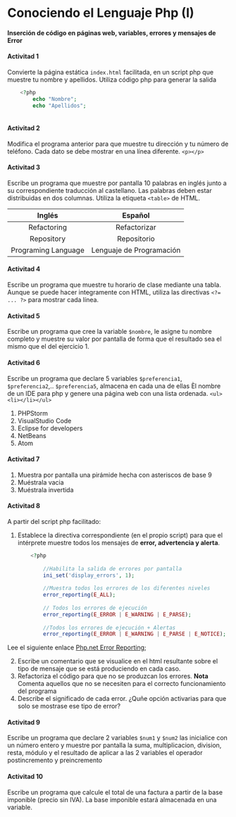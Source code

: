 # Conociendo el Lenguaje Php (I)
####  Inserción de código en páginas web, variables, errores y mensajes de Error

#### Activitad 1

Convierte la página estática `index.html` facilitada, en un script php que muestre tu nombre y apellidos.
Utiliza código php para generar la salida
```php
    <?php
        echo "Nombre";
        echo "Apellidos";
        
```

#### Activitad 2

Modifica el programa anterior para que muestre tu dirección y tu número de teléfono. Cada dato
se debe mostrar en una línea diferente. `<p></p>`

#### Activitad 3

Escribe un programa que muestre por pantalla 10 palabras en inglés junto a su correspondiente
traducción al castellano. Las palabras deben estar distribuidas en dos columnas. Utiliza la etiqueta
`<table>` de HTML.

| Inglés        | Español    |
| :-------------: |:-------------:|
| Refactoring   | Refactorizar |
| Repository          | Repositorio      |
| Programing Language      | Lenguaje de Programación      |

#### Activitad 4

Escribe un programa que muestre tu horario de clase mediante una tabla. 
Aunque se puede hacer integramente con HTML, utiliza las directivas `<?= ... ?>` para mostrar cada línea.

#### Activitad 5

Escribe un programa que cree la variable `$nombre`, le asigne tu nombre completo y muestre su valor por pantalla de forma
que el resultado sea el mismo que el del ejercicio 1.

#### Activitad 6

Escribe un programa que declare 5 variables `$preferencia1`, `$preferencia2`,.. `$preferencia5`, almacena en cada 
una de ellas Èl nombre de un IDE para php y genere una página web con una lista ordenada. `<ul><li></li></ul>`

1. PHPStorm
2. VisualStudio Code
3. Eclipse for developers
4. NetBeans
5. Atom

#### Activitad 7
1. Muestra por pantalla una pirámide hecha con asteriscos de base 9
2. Muéstrala vacia
3. Muéstrala invertida

#### Activitad 8

A partir del script php facilitado:

1. Establece la directiva correspondiente (en el propio script) para que el intérprete muestre todos los mensajes de **error,
   advertencia y alerta**.
   ```php
       <?php
           
           //Habilita la salida de errores por pantalla
           ini_set('display_errors', 1);
        
           //Muestra todos los errores de los diferentes niveles
           error_reporting(E_ALL);
           
           // Todos los errores de ejecución
           error_reporting(E_ERROR | E_WARNING | E_PARSE);
           
           //Todos los errores de ejecución + Alertas
           error_reporting(E_ERROR | E_WARNING | E_PARSE | E_NOTICE);
    ```   
Lee el siguiente enlace [Php.net Error Reporting](https://www.php.net/manual/es/function.error-reporting.php);

2. Escribe un comentario que se visualice en el html resultante sobre el tipo de mensaje que se está produciendo en cada caso. 
3. Refactoriza el código para que no se produzcan los errores. 
    **Nota** Comenta aquellos que no se necesiten para el correcto funcionamiento del programa
4. Describe el significado de cada error. ¿Quñe opción activarias para que solo se mostrase ese tipo de error?

#### Activitad 9
Escribe un programa que declare 2 variables ``$num1`` y ``$num2`` las inicialice con un número entero y muestre por pantalla
la suma, multiplicacion, division, resta, módulo y el resultado de aplicar a las 2 variables el operador postincremento y preincremento

#### Activitad 10
Escribe un programa que calcule el total de una factura a partir de la base imponible (precio sin IVA).
La base imponible estará almacenada en una variable.